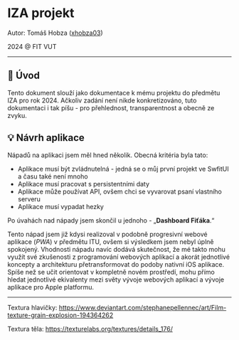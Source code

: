 # IZA projekt

Autor: Tomáš Hobza ([xhobza03](mailto:xhobza03@vutbr.cz))

2024 @ FIT VUT

---

## 👋 Úvod

Tento dokument slouží jako dokumentace k mému projektu do předmětu IZA pro rok 2024. Ačkoliv zadání není nikde konkretizováno, tuto dokumentaci i tak píšu - pro přehlednost, transparentnost a obecně ze zvyku.

## 💡 Návrh aplikace

Nápadů na aplikaci jsem měl hned několik. Obecná kritéria byla tato:

- Aplikace musí být zvládnutelná - jedná se o můj první projekt ve SwfitUI a času také není mnoho
- Aplikace musí pracovat s persistentními daty
- Aplikace může používat API, ovšem chci se vyvarovat psaní vlastního serveru
- Aplikace musí vypadat hezky

Po úvahách nad nápady jsem skončil u jednoho - „**Dashboard Fiťáka**.“

Tento nápad jsem již kdysi realizoval v podobně progresivní webové aplikace (*PWA*) v předmětu ITU, ovšem si výsledkem jsem nebyl úplně spokojený. Vhodnosti nápadu navíc dodává skutečnost, že mé takto mohu využít své zkušenosti z programování webových aplikací a akorát jednotlivé koncepty a architekturu přetransformovat do podoby nativní iOS aplikace. Spíše než se učit orientovat v kompletně novém prostředí, mohu přímo hledat jednotlivé ekivalenty mezi světy vývoje webových aplikací a vývoje aplikace pro Apple platformu.









---

Textura hlavičky: https://www.deviantart.com/stephanepellennec/art/Film-texture-grain-explosion-194364262

Textura těla: https://texturelabs.org/textures/details_176/